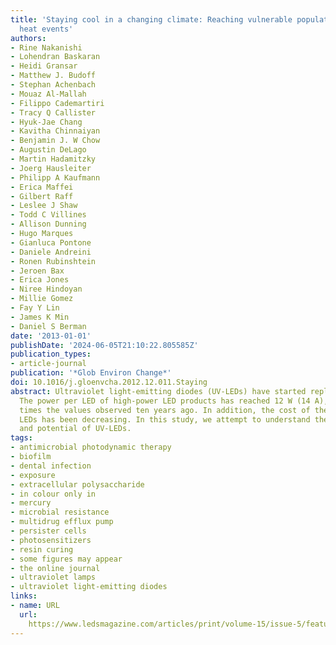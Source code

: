 ```yaml
---
title: 'Staying cool in a changing climate: Reaching vulnerable populations during
  heat events'
authors:
- Rine Nakanishi
- Lohendran Baskaran
- Heidi Gransar
- Matthew J. Budoff
- Stephan Achenbach
- Mouaz Al-Mallah
- Filippo Cademartiri
- Tracy Q Callister
- Hyuk-Jae Chang
- Kavitha Chinnaiyan
- Benjamin J. W Chow
- Augustin DeLago
- Martin Hadamitzky
- Joerg Hausleiter
- Philipp A Kaufmann
- Erica Maffei
- Gilbert Raff
- Leslee J Shaw
- Todd C Villines
- Allison Dunning
- Hugo Marques
- Gianluca Pontone
- Daniele Andreini
- Ronen Rubinshtein
- Jeroen Bax
- Erica Jones
- Niree Hindoyan
- Millie Gomez
- Fay Y Lin
- James K Min
- Daniel S Berman
date: '2013-01-01'
publishDate: '2024-06-05T21:10:22.805585Z'
publication_types:
- article-journal
publication: '*Glob Environ Change*'
doi: 10.1016/j.gloenvcha.2012.12.011.Staying
abstract: Ultraviolet light-emitting diodes (UV-LEDs) have started replacing UV lamps.
  The power per LED of high-power LED products has reached 12 W (14 A), which is 100
  times the values observed ten years ago. In addition, the cost of these high-power
  LEDs has been decreasing. In this study, we attempt to understand the technologies
  and potential of UV-LEDs.
tags:
- antimicrobial photodynamic therapy
- biofilm
- dental infection
- exposure
- extracellular polysaccharide
- in colour only in
- mercury
- microbial resistance
- multidrug efflux pump
- persister cells
- photosensitizers
- resin curing
- some figures may appear
- the online journal
- ultraviolet lamps
- ultraviolet light-emitting diodes
links:
- name: URL
  url: 
    https://www.ledsmagazine.com/articles/print/volume-15/issue-5/features/developer-forum/reconsider-uv-c-led-lifetime-for-disinfection-based-on-development-decisions.html%0Ahttp://dx.doi.org/10.1371/journal.pone.0202275%0Ahttp://stacks.iop.org/1882-0786/10/
---
```

